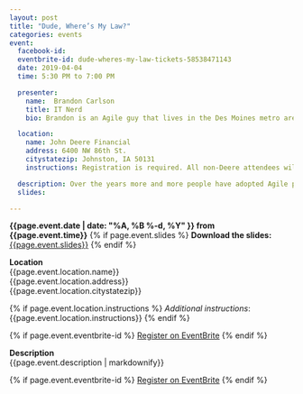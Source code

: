 ```yaml
---
layout: post
title: "Dude, Where’s My Law?"
categories: events
event:
  facebook-id: 
  eventbrite-id: dude-wheres-my-law-tickets-58538471143
  date: 2019-04-04
  time: 5:30 PM to 7:00 PM

  presenter:
    name:  Brandon Carlson
    title: IT Nerd
    bio: Brandon is an Agile guy that lives in the Des Moines metro area. He likes Pina coladas and getting caught in the rain.

  location:
    name: John Deere Financial 
    address: 6400 NW 86th St.
    citystatezip: Johnston, IA 50131
    instructions: Registration is required. All non-Deere attendees will need to enter through the main entrance (facing 86th St.). Each attendee will need to bring a photo ID to present (if requested) at check-in.

  description: Over the years more and more people have adopted Agile processes and practices to achieve better outcomes for their organizations. As with anything that goes from relative obscurity into the mainstream, many of the driving principles behind it tend to get lost in the shuffle. In response to this, one of our industry’s best, David Hussman, coined “Dude’s Law” to remind people of this drift away from the core principles behind the way we work. Join me at dsmAgile while we revisit Dude’s Law, touching on what it means today and what it can mean tomorrow.
  slides: 

---
```

**{{page.event.date | date: "%A, %B %-d, %Y" }} from
 {{page.event.time}}**
{% if page.event.slides %}
  **Download the slides:**
  [{{page.event.slides}}](p/{{page.event.slides}})
{% endif %}

**Location**  
{{page.event.location.name}}  
{{page.event.location.address}}  
{{page.event.location.citystatezip}}  

{% if page.event.location.instructions %}
  *Additional instructions*: 
  {{page.event.location.instructions}}
{% endif %}

{% if page.event.eventbrite-id %}
<a class="btn" title="EventBrite Registration"  href="http://www.eventbrite.com/e/{{page.event.eventbrite-id}}" target="_blank" data-eventdate="{{page.event.date | date: '%D'}}">Register on EventBrite</a>
{% endif %}

**Description**  
{{page.event.description | markdownify}}

{% if page.event.eventbrite-id %}
<a class="btn" title="EventBrite Registration" href="http://www.eventbrite.com/e/{{page.event.eventbrite-id}}" target="_blank">Register on EventBrite</a>
{% endif %}
